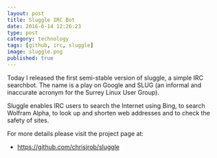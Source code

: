 ```yaml
--- 
layout: post 
title: Sluggle IRC Bot
date: 2016-6-14 12:26:23
type: post 
category: technology
tags: [github, irc, sluggle]
image: sluggle.png
published: true
---
```


Today I released the first semi-stable version of sluggle, a simple IRC searchbot. 
The name is a play on Google and SLUG (an informal and inaccurate acronym for the Surrey Linux User Group).

Sluggle enables IRC users to search the Internet using Bing, to search Wolfram Alpha, to look up and shorten web addresses and to check the safety of sites.

For more details please visit the project page at:

 * https://github.com/chrisjrob/sluggle

